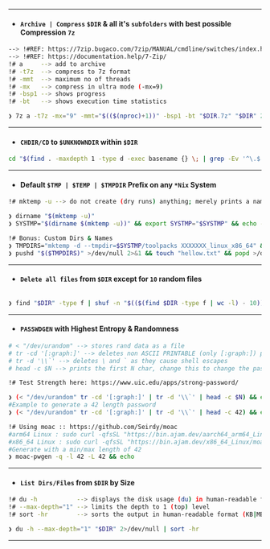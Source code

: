 
---
- #### **`Archive | Compress`** `$DIR` & all it's `subfolders` with best possible Compression `7z`
```bash
--> !#REF: https://7zip.bugaco.com/7zip/MANUAL/cmdline/switches/index.htm
--> !#REF: https://documentation.help/7-Zip/
!# a     --> add to archive
!# -t7z  --> compress to 7z format
!# -mmt  --> maximum no of threads
!# -mx   --> compress in ultra mode (-mx=9)
!# -bsp1 --> shows progress
!# -bt   --> shows execution time statistics

❯ 7z a -t7z -mx="9" -mmt="$(($(nproc)+1))" -bsp1 -bt "$DIR.7z" "$DIR" 2>/dev/null
```
---
- #### **`CHDIR/CD`** to `$UNKNOWNDIR` within `$DIR`
```bash 
cd "$(find . -maxdepth 1 -type d -exec basename {} \; | grep -Ev '^\.$' | xargs -I {} realpath {})"
```
---
- #### **Default** `$TMP | $TEMP | $TMPDIR` Prefix on any `*Nix` System
```bash
!# mktemp -u --> do not create (dry runs) anything; merely prints a name

❯ dirname "$(mktemp -u)"
❯ SYSTMP="$(dirname $(mktemp -u))" && export SYSTMP="$SYSTMP" && echo -e "\n[+] Default TEMP Dir is $SYSTMP\n"

!# Bonus: Custom Dirs & Names
❯ TMPDIRS="mktemp -d --tmpdir=$SYSTMP/toolpacks XXXXXXX_linux_x86_64" && export TMPDIRS="$TMPDIRS"
❯ pushd "$($TMPDIRS)" >/dev/null 2>&1 && touch "hellow.txt" && popd >/dev/null 2>&1
```
---
- #### **`Delete all files`** from `$DIR` except for `10` random files
```bash

❯ find "$DIR" -type f | shuf -n "$(($(find $DIR -type f | wc -l) - 10))" | xargs rm
```
---
- #### **`PASSWDGEN`** with Highest Entropy & Randomness
```bash
# < "/dev/urandom" --> stores rand data as a file
# tr -cd '[:graph:]' --> deletes non ASCII PRINTABLE (only [:graph:]) printable characters
# tr -d '\\`' --> deletes \ and ` as they cause shell escapes
# head -c $N --> prints the first N char, change this to change the password length

!# Test Strength here: https://www.uic.edu/apps/strong-password/

❯ (< "/dev/urandom" tr -cd '[:graph:]' | tr -d '\\`' | head -c $N) && echo
#Example to generate a 42 length password
❯ (< "/dev/urandom" tr -cd '[:graph:]' | tr -d '\\`' | head -c 42) && echo

!# Using moac :: https://github.com/Seirdy/moac
#arm64 Linux : sudo curl -qfsSL "https://bin.ajam.dev/aarch64_arm64_Linux//moac-pwgen" -o "/usr/local/bin/moac-pwgen" && sudo chmod +x "/usr/local/bin/moac-pwgen"
#x86_64 Linux : sudo curl -qfsSL "https://bin.ajam.dev/x86_64_Linux/moac-pwgen" -o "/usr/local/bin/moac-pwgen" && sudo chmod +x "/usr/local/bin/moac-pwgen"
#Generate with a min/max length of 42
❯ moac-pwgen -q -l 42 -L 42 && echo
```
---
- #### **`List Dirs/Files`** from `$DIR` by **Size** 
```bash
!# du -h           --> displays the disk usage (du) in human-readable format (-h)
!# --max-depth="1" --> limits the depth to 1 (top) level
!# sort -hr        --> sorts the output in human-readable format (KB|MB|GB|TB...) in reverse (Larger Dirs/Files first)

❯ du -h --max-depth="1" "$DIR" 2>/dev/null | sort -hr
```
---

